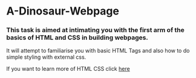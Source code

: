 # A-Dinosaur-Webpage
### This task is aimed at intimating you with the first arm of the basics of HTML and CSS in building webpages.
It will attempt to familiarise you with basic HTML Tags and also how to do simple styling with external css.

If you want to learn more of HTML CSS click [here](https://www.youtube.com/watch?v=hu-q2zYwEYs&list=PL4cUxeGkcC9ivBf_eKCPIAYXWzLlPAm6G)
